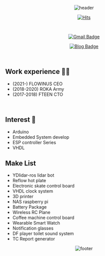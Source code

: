 <div align = "center">
  
![header](https://capsule-render.vercel.app/api?type=waving&&color=gradient&height=100&section=header&fontSize=100)


  
[![Hits](https://hits.seeyoufarm.com/api/count/incr/badge.svg?url=https%3A%2F%2Fgithub.com%2Fhyu-nani&count_bg=%23FFE29C&title_bg=%23FFC849&icon=&icon_color=%23D4D4D4&title=hits&edge_flat=true)](https://hits.seeyoufarm.com)

  
<br/>
  
[![Gmail Badge](https://img.shields.io/badge/Gmail-d14836?style=flat-square&logo=Gmail&logoColor=white&link=mailto:baehyunhan3@gmail.com)](mailto:baehyunhan3@gmail.com)

[![Blog Badge](http://img.shields.io/badge/-Blog-brightgreen?style=flat-square&logo=FF5722&link=https://blog.naver.com/cube_h2)](https://blog.naver.com/cube_h2)

</div>
<br>
  
<div align = "left">
  
## Work experience 🤹‍♀️
  
- (2021-) FLOWINUS CEO
- (2018-2020) ROKA Army
- (2017-2018) FTEEN CTO
  
<br/>
  
## Interest 👀
- Arduino
- Embedded System develop
- ESP controller Series
- VHDL

## Make List
- YDlidar-ros lidar bot
- Reflow hot plate
- Electronic skate control board
- VHDL clock system
- 3D printer
- NAS raspberry pi
- Battery Package
- Wireless RC Plane
- Coffee machine control board
- Wearable Smart Watch
- Notification glasses
- DF player toilet sound system
- TC Report generator
  
<div align = "center">
    
![footer](https://capsule-render.vercel.app/api?type=waving&&color=gradient&height=100&section=footer&fontSize=90)
